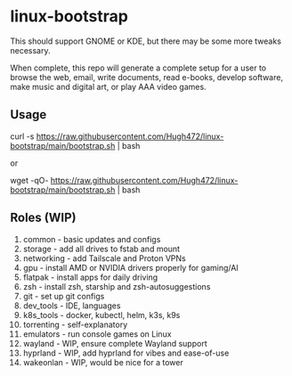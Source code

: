 # linux-bootstrap

This should support GNOME or KDE, but there may be some more tweaks necessary.

When complete, this repo will generate a complete setup for a user to browse the web, email, write documents, read e-books, develop software, make music and digital art, or play AAA video games.


## Usage

curl -s https://raw.githubusercontent.com/Hugh472/linux-bootstrap/main/bootstrap.sh | bash

or

wget -qO- https://raw.githubusercontent.com/Hugh472/linux-bootstrap/main/bootstrap.sh | bash


## Roles (WIP)
1. common - basic updates and configs
3. storage - add all drives to fstab and mount
4. networking - add Tailscale and Proton VPNs
5. gpu - install AMD or NVIDIA drivers properly for gaming/AI
6. flatpak - install apps for daily driving
7. zsh - install zsh, starship and zsh-autosuggestions
8. git - set up git configs 
9. dev_tools - IDE, languages
10. k8s_tools - docker, kubectl, helm, k3s, k9s
11. torrenting - self-explanatory
12. emulators - run console games on Linux
13. wayland - WIP, ensure complete Wayland support
14. hyprland - WIP, add hyprland for vibes and ease-of-use
15. wakeonlan - WIP, would be nice for a tower
